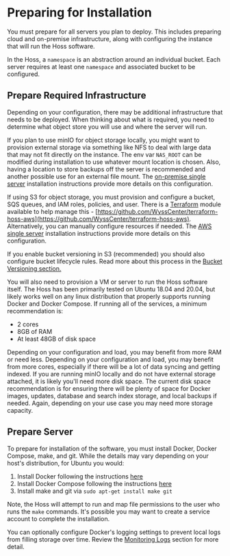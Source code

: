 # Preparing for Installation
You must prepare for all servers you plan to deploy. This includes preparing cloud and on-premise
infrastructure, along with configuring the instance that will run the Hoss software.

In the Hoss, a `namespace` is an abstraction around an individual bucket. Each server requires
at least one `namespace` and associated bucket to be configured. 

## Prepare Required Infrastructure
Depending on your configuration, there may be additional infrastructure that needs to be deployed. When thinking
about what is required, you need to determine what object store you will use and where the server will run.

If you plan to use minIO for object storage locally, you might want to provision external storage via something like NFS to deal
with large data that may not fit directly on the instance. The env var `NAS_ROOT` can be modified during installation 
to use whatever mount location is chosen. Also, having a location to store backups off the server is 
recommended and another possible use for an external file mount. The [on-premise single server](install-on-prem.md) installation 
instructions provide more details on this configuration.

If using S3 for object storage, you must provision and configure a bucket, SQS queues, and IAM roles, policies, and user. There is
a [Terraform](https://www.terraform.io/) module available to help manage this - [https://github.com/WyssCenter/terraform-hoss-aws](https://github.com/WyssCenter/terraform-hoss-aws).
Alternatively, you can manually configure resources if needed. The [AWS single server](install-aws.md) installation instructions provide more details on
this configuration.

If you enable bucket versioning in S3 (recommended) you should also configure bucket lifecycle rules. Read more about this process in the
[Bucket Versioning section.](../configuration/versioning.md)

You will also need to provision a VM or server to run the Hoss software itself. The Hoss has been primarily tested on Ubuntu 18.04 and 20.04, 
but likely works well on any linux distribution that properly supports running Docker and Docker Compose. If running all of the services, a minimum recommendation is:
 * 2 cores
 * 8GB of RAM
 * At least 48GB of disk space 

Depending on your configuration and load, you may benefit from more RAM or need less. Depending on your configuration and load, you may benefit from more 
cores, especially if there will be a lot of data syncing and getting indexed. If you are running minIO locally and do not have external storage attached,
it is likely you'll need more disk space. The current disk space recommendation is for ensuring there will be plenty of space for Docker images, updates,
database and search index storage, and local backups if needed. Again, depending on your use case you may need more storage capacity.

## Prepare Server

To prepare for installation of the software, you must install Docker, Docker Compose, make, and git. While the details may vary depending on your
host's distribution, for Ubuntu you would:

1) Install Docker following the instructions [here](https://docs.docker.com/engine/install/ubuntu/#install-using-the-repository)
2) Install Docker Compose following the instructions [here](https://docs.docker.com/compose/install/#install-compose-on-linux-systems)
3) Install make and git via `sudo apt-get install make git`

Note, the Hoss will attempt to run and map file permissions to the user who runs the `make` commands. It's possible you may want to
create a service account to complete the installation. 

You can optionally configure Docker's logging settings to prevent local logs from filling storage over time. Review the
 [Monitoring Logs](../maintenance/monitor-logs.md#configure-docker-logging-driver) section for more detail.
